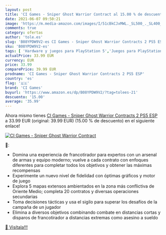 ```yaml
---
layout: post
title: 'CI Games - Sniper Ghost Warrior Contract al 15.00 % de descuento'
date: 2021-06-07 09:50:21
image: 'https://m.media-amazon.com/images/I/51cBkCJxMWL._SL500_._SL400_.jpg'
comments: true
category: ofertas
author: 'tole.es'
slug: 'B08YPDW9V2-es CI Games - Sniper Ghost Warrior Contracts 2 PS5 ESP'
sku: 'B08YPDW9V2-es'
tags: [ 'Hardware y juegos para PlayStation 5','Juegos para PlayStation 5','Videojuegos','ci games','ps5', ]
actualPrice: 33.99 EUR
currency: EUR
price: 33.99
comparePrice: 39.99 EUR
prodname: 'CI Games - Sniper Ghost Warrior Contracts 2 PS5 ESP'
country: 'es'
flag: '🇪🇸'
brand: 'CI Games'
buyurl: 'https://www.amazon.es/dp/B08YPDW9V2/?tag=tolees-21'
descuento: '15.00'
average: '35.99'
---
```


Ahora mismo tienes [CI Games - Sniper Ghost Warrior Contracts 2 PS5 ESP](https://www.amazon.es/dp/B08YPDW9V2/?tag=tolees-21) a 33.99 EUR (original: 39.99 EUR) (15.00 %  de descuento) en el siguiente enlace!

[![CI Games - Sniper Ghost Warrior Contract](https://m.media-amazon.com/images/I/51cBkCJxMWL._SL500_._SL400_.jpg)](https://www.amazon.es/dp/B08YPDW9V2/?tag=tolees-21)

🔎:

- Domina una experiencia de francotirador para expertos con un arsenal de armas y equipo moderno; vuelve a cada contrato con enfoques diferentes para completar todos los objetivos y obtener las máximas recompensas
- Experimente un nuevo nivel de fidelidad con óptimas gráficos y motor de juego
- Explora 5 mapas extensos ambientados en la zona más conflictiva de Oriente Medio; completa 20 contratos y diversas operaciones secundarias
- Toma decisiones tácticas y usa el sigilo para superar los desafíos de la campaña de un jugador
- Elimina a diversos objetivos combinando combate en distancias cortas y disparos de francotirador a distancias extremas como asesino a sueldo

[🛒 Visítala!!!](https://www.amazon.es/dp/B08YPDW9V2/?tag=tolees-21)

